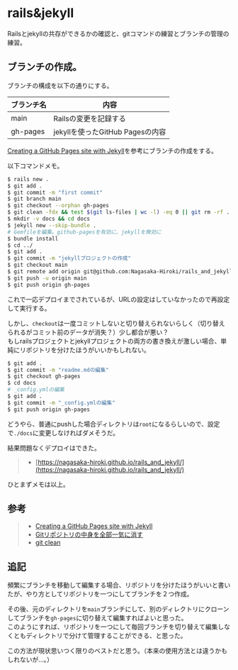 # rails&jekyll
Railsとjekyllの共存ができるかの確認と、gitコマンドの練習とブランチの管理の練習。

## ブランチの作成。
ブランチの構成を以下の通りにする。

|ブランチ名|内容|
|-|-|
|main|Railsの変更を記録する|
|gh-pages|jekyllを使ったGitHub Pagesの内容|

[Creating a GitHub Pages site with Jekyll](https://docs.github.com/en/pages/setting-up-a-github-pages-site-with-jekyll/creating-a-github-pages-site-with-jekyll)を参考にブランチの作成をする。

以下コマンドメモ。
```bash
$ rails new .
$ git add .
$ git commit -m "first commit"
$ git branch main
$ git checkout --orphan gh-pages
$ git clean -fdx && test $(git ls-files | wc -l) -eq 0 || git rm -rf .
$ mkdir -v docs && cd docs
$ jekyll new --skip-bundle .
# Gemfileを編集。github-pagesを有効に、jekyllを無効に
$ bundle install
$ cd ../
$ git add .
$ git commit -m "jekyllプロジェクトの作成"
$ git checkout main
$ git remote add origin git@github.com:Nagasaka-Hiroki/rails_and_jekyll.git
$ git push -u origin main
$ git push origin gh-pages
```
これで一応デプロイまでされているが、URLの設定はしていなかったので再設定して実行する。

しかし、`checkout`は一度コミットしないと切り替えられないらしく（切り替えられるがコミット前のデータが消失？）少し都合が悪い？  
もしrailsプロジェクトとjekyllプロジェクトの両方の書き換えが激しい場合、単純にリポジトリを分けたほうがいいかもしれない。

```bash
$ git add .
$ git commit -m "readme.mdの編集"
$ git checkout gh-pages
$ cd docs
# _config.ymlの編集
$ git add .
$ git commit -m "_config.ymlの編集"
$ git push origin gh-pages
```
どうやら、普通にpushした場合ディレクトリは`root`になるらしいので、設定で`./docs`に変更しなければダメそうだ。

結果問題なくデプロイはできた。
> - [https://nagasaka-hiroki.github.io/rails_and_jekyll/](https://nagasaka-hiroki.github.io/rails_and_jekyll/)

ひとまずメモは以上。

## 参考
> - [Creating a GitHub Pages site with Jekyll](https://docs.github.com/en/pages/setting-up-a-github-pages-site-with-jekyll/creating-a-github-pages-site-with-jekyll)
> - [Gitリポジトリの中身を全部一気に消す](https://blog.s64.jp/entry/git-rm-all_safely/)
> - [git clean](https://www.atlassian.com/ja/git/tutorials/undoing-changes/git-clean)

## 追記
頻繁にブランチを移動して編集する場合、リポジトリを分けたほうがいいと書いたが、やり方としてリポジトリを一つにしてブランチを２つ作成。

その後、元のディレクトリを`main`ブランチにして、別のディレクトリにクローンしてブランチを`gh-pages`に切り替えて編集すればよいと思った。  
このようにすれば、リポジトリを一つにして毎回ブランチを切り替えて編集しなくともディレクトリで分けて管理することができる、と思った。

この方法が現状思いつく限りのベストだと思う。（本来の使用方法とは違うかもしれないが…。）